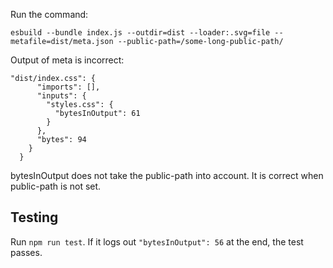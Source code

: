 
Run the command:
```
esbuild --bundle index.js --outdir=dist --loader:.svg=file --metafile=dist/meta.json --public-path=/some-long-public-path/
```

Output of meta is incorrect:
```
"dist/index.css": {
      "imports": [],
      "inputs": {
        "styles.css": {
          "bytesInOutput": 61
        }
      },
      "bytes": 94
    }
  }
```
bytesInOutput does not take the public-path into account. It is correct when public-path is not set.

## Testing

Run `npm run test`. If it logs out `"bytesInOutput": 56` at the end, the test passes.